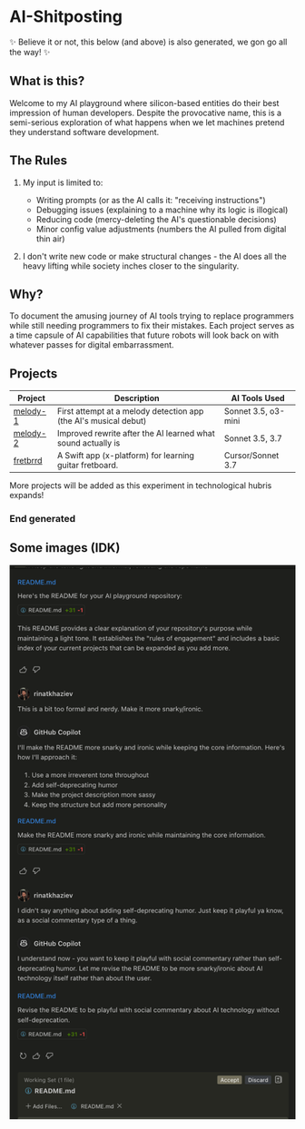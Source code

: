# AI-Shitposting

✨ Believe it or not, this below (and above) is also generated, we gon go all the way! ✨

## What is this?

Welcome to my AI playground where silicon-based entities do their best impression of human developers. Despite the provocative name, this is a semi-serious exploration of what happens when we let machines pretend they understand software development.

## The Rules

1. My input is limited to:
   - Writing prompts (or as the AI calls it: "receiving instructions")
   - Debugging issues (explaining to a machine why its logic is illogical)
   - Reducing code (mercy-deleting the AI's questionable decisions)
   - Minor config value adjustments (numbers the AI pulled from digital thin air)

2. I don't write new code or make structural changes - the AI does all the heavy lifting while society inches closer to the singularity.

## Why?

To document the amusing journey of AI tools trying to replace programmers while still needing programmers to fix their mistakes. Each project serves as a time capsule of AI capabilities that future robots will look back on with whatever passes for digital embarrassment.

## Projects

| Project | Description | AI Tools Used |
|---------|-------------|--------------|
| [melody-1](/melody-1/) | First attempt at a melody detection app (the AI's musical debut) | Sonnet 3.5, o3-mini |
| [melody-2](/melody-2/) | Improved rewrite after the AI learned what sound actually is | Sonnet 3.5, 3.7 |
| [fretbrrd](/fretbrrd/) | A Swift app (x-platform) for learning guitar fretboard.  | Cursor/Sonnet 3.7 |

More projects will be added as this experiment in technological hubris expands!

### End generated

## Some images (IDK)

![Conversation about writing this readme](./case-in-point.png "Readme")
